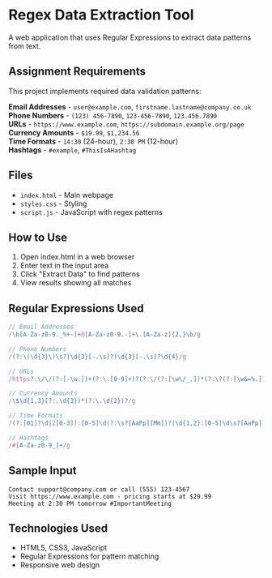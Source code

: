 # Regex Data Extraction Tool

A web application that uses Regular Expressions to extract data patterns from text.

## Assignment Requirements

This project implements required data validation patterns:

**Email Addresses** - `user@example.com`, `firstname.lastname@company.co.uk`  
**Phone Numbers** - `(123) 456-7890`, `123-456-7890`, `123.456.7890`  
**URLs** - `https://www.example.com`, `https://subdomain.example.org/page`  
**Currency Amounts** - `$19.99`, `$1,234.56`  
**Time Formats** - `14:30` (24-hour), `2:30 PM` (12-hour)  
**Hashtags** - `#example`, `#ThisIsAHashtag`

## Files

- `index.html` - Main webpage
- `styles.css` - Styling
- `script.js` - JavaScript with regex patterns

## How to Use

1. Open index.html in a web browser
2. Enter text in the input area
3. Click "Extract Data" to find patterns
4. View results showing all matches

## Regular Expressions Used

```javascript
// Email Addresses
/\b[A-Za-z0-9._%+-]+@[A-Za-z0-9.-]+\.[A-Za-z]{2,}\b/g

// Phone Numbers
/(?:\(\d{3}\)\s?|\d{3}[-.\s]?)\d{3}[-.\s]?\d{4}/g

// URLs
/https?:\/\/(?:[-\w.])+(?:\:[0-9]+)?(?:\/(?:[\w\/_.])*(?:\?(?:[\w&=%.])*)?(?:\#(?:[\w.])*)?)?/g

// Currency Amounts
/\$\d{1,3}(?:,\d{3})*(?:\.\d{2})?/g

// Time Formats
/(?:[01]?\d|2[0-3]):[0-5]\d(?:\s?[AaPp][Mm])?|\d{1,2}:[0-5]\d\s?[AaPp][Mm]/g

// Hashtags
/#[A-Za-z0-9_]+/g
```

## Sample Input

```
Contact support@company.com or call (555) 123-4567
Visit https://www.example.com - pricing starts at $29.99
Meeting at 2:30 PM tomorrow #ImportantMeeting
```

## Technologies Used

- HTML5, CSS3, JavaScript
- Regular Expressions for pattern matching
- Responsive web design
